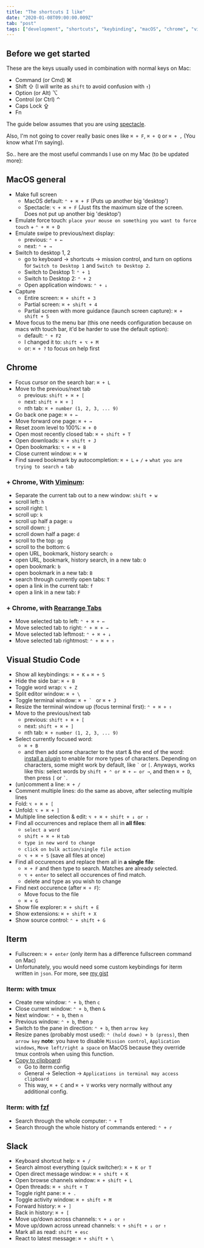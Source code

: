 ```yaml
---
title: "The shortcuts I like"
date: "2020-01-08T09:00:00.009Z"
tab: "post"
tags: ["development", "shortcuts", "keybinding", "macOS", "chrome", "visual studio code", "iterm", "slack"]
---
```


## Before we get started
These are the keys usually used in combination with normal keys on Mac:
- Command (or Cmd) ⌘
- Shift ⇧ (I will write as `shift` to avoid confusion with `↑`)
- Option (or Alt) ⌥
- Control (or Ctrl) ⌃
- Caps Lock ⇪
- Fn

The guide below assumes that you are using [spectacle](https://www.spectacleapp.com/).

Also, I'm not going to cover really basic ones like `⌘ + F`, `⌘ + Q` or `⌘ + ,` (You know what I'm saying).

So.. here are the most useful commands I use on my Mac (to be updated more):

## MacOS general
- Make full screen
  - MacOS default: `⌃ + ⌘ + F` (Puts up another big 'desktop')
  - Spectacle: `⌥ + ⌘ + F` (Just fits the maximum size of the screen. Does not put up another big 'desktop')
- Emulate force touch: `place your mouse on something you want to force touch` + `⌃ + ⌘ + D`
- Emulate swipe to previous/next display:
  - previous: `⌃ + ←`
  - next: `⌃ + →`
- Switch to desktop 1, 2
  - go to keyboard -> shortcuts -> mission control, and turn on options for `Switch to Desktop 1` and `Switch to Desktop 2`.
  - Switch to Desktop 1: `⌃ + 1`
  - Switch to Desktop 2: `⌃ + 2`
  - Open application windows: `⌃ + ↓`
- Capture
  - Entire screen: `⌘ + shift + 3`
  - Partial screen: `⌘ + shift + 4`
  - Partial screen with more guidance (launch screen capture): `⌘ + shift + 5`
- Move focus to the menu bar (this one needs configuration because on macs with touch bar, it'd be harder to use the default option):
  - default: `⌃ + F2`
  - I changed it to: `shift + ⌥ + M` 
  - or: `⌘ + ?` to focus on help first

## Chrome
- Focus cursor on the search bar: `⌘ + L`
- Move to the previous/next tab
  - previous: `shift + ⌘ + [`
  - next: `shift + ⌘ + ]`
  - nth tab: `⌘ + number (1, 2, 3, ... 9)`
- Go back one page: `⌘ + ←`
- Move forward one page: `⌘ + →`
- Reset zoom level to 100%: `⌘ + 0`
- Open most recently closed tab: `⌘ + shift + T`
- Open downloads: `⌘ + shift + J`
- Open bookmarks: `⌥ + ⌘ + B`
- Close current window: `⌘ + W`
- Find saved bookmark by autocompletion: `⌘ + L` + `/` + `what you are trying to search` + `tab`

### + Chrome, With [Viminum](https://github.com/philc/vimium/):
- Separate the current tab out to a new window: `shift + w`
- scroll left: `h`
- scroll right: `l`
- scroll up: `k`
- scroll up half a page: `u`
- scroll down: `j`
- scroll down half a page: `d`
- scroll to the top: `gg`
- scroll to the bottom: `G`
- open URL, bookmark, history search: `o`
- open URL, bookmark, history search, in a new tab: `O`
- open bookmark: `b`
- open bookmark in a new tab: `B`
- search through currently open tabs: `T`
- open a link in the current tab: `f`
- open a link in a new tab: `F`

### + Chrome, with [Rearrange Tabs](https://chrome.google.com/webstore/detail/rearrange-tabs/ccnnhhnmpoffieppjjkhdakcoejcpbga)
- Move selected tab to left: `⌃ + ⌘ + ←`
- Move selected tab to right: `⌃ + ⌘ + →`
- Move selected tab leftmost: `⌃ + ⌘ + ↓`
- Move selected tab rightmost: `⌃ + ⌘ + ↑`

## Visual Studio Code
- Show all keybindings: `⌘ + K` + `⌘ + S`
- Hide the side bar: `⌘ + B`
- Toggle word wrap: `⌥ + Z`
- Split editor window: `⌘ + \`
- Toggle terminal window: ``⌘ + ` `` or `⌘ + J`
- Resize the terminal window up (focus terminal first): `⌃ + ⌘ + ↑`
- Move to the previous/next tab
  - previous: `shift + ⌘ + [`
  - next: `shift + ⌘ + ]`
  - nth tab: `⌘ + number (1, 2, 3, ... 9)`
- Select currently focused word: 
  - `⌘ + B`
  - and then add some character to the start & the end of the word: [install a plugin](https://marketplace.visualstudio.com/items?itemName=mycelo.embrace) to enable for more types of characters. Depending on characters, some might work by default, like `` ` `` or `[`. Anyways, works like this: select words by `shift + ⌃ or ⌘ + ← or →`, and then `⌘ + D`, then press `[` or `` ` ``. 
- (un)comment a line: `⌘ + /`
- Comment multiple lines: do the same as above, after selecting multiple lines
- Fold: `⌥ + ⌘ + [`
- Unfold: `⌥ + ⌘ + ]`
- Multiple line selection & edit: `⌥ + ⌘ + shift + ↓ or ↑`
- Find all occurrences and replace them all in **all files**:   
  - `select a word`
  - `shift + ⌘ + H` `tab` 
  - `type in new word to change` 
  - `click on bulk action/single file action` 
  - `⌥ + ⌘ + S` (save all files at once)
- Find all occurences and replace them all in **a single file**:
  - `⌘ + F` and then type to search. Matches are already selected.
  - `⌥ + enter` to select all occurences of find match.
  - delete and type as you wish to change
- Find next occurence (after `⌘ + F`): 
  - Move focus to the file
  - `⌘ + G`
- Show file explorer: `⌘ + shift + E`
- Show extensions: `⌘ + shift + X`
- Show source control: `⌃ + shift + G`

## Iterm
- Fullscreen: `⌘ + enter` (only iterm has a difference fullscreen command on Mac)
- Unfortunately, you would need some custom keybindings for iterm written in `json`. For more, see [my gist](https://gist.github.com/9oelM/7a0516f143be2e220fe455a044d3336e)

### Iterm: with tmux
- Create new window: `⌃ + b`, then `c`
- Close current window: `⌃ + b`, then `&`
- Next window: `⌃ + b`, then `n`
- Previous window: `⌃ + b`, then `p`
- Switch to the pane in direction: `⌃ + b`, then `arrow key`
- Resize panes (probably most used): `⌃ (hold down) + b (press)`, then `arrow key` **note**: you have to disable `Mission control`, `Application windows`, `Move left/right a space` on MacOS because they override tmux controls when using this function.
- [Copy to clipboard](https://apple.stackexchange.com/questions/208387/copy-to-clipboard-from-tmux-in-el-capitan): 
  - Go to iterm config
  - General -> Selection -> `Applications in terminal may access clipboard`
  - This way, `⌘ + C` and `⌘ + V` works very normally without any additional config.

### Iterm: with [fzf](https://github.com/junegunn/fzf/)
- Search through the whole computer: `⌃ + T`
- Search through the whole history of commands entered: `⌃ + r`

## Slack
- Keyboard shortcut help: `⌘ + /`
- Search almost everything (quick switcher): `⌘ + K or T`
- Open direct message window: `⌘ + shift + K`
- Open browse channels window: `⌘ + shift + L` 
- Open threads: `⌘ + shift + T`
- Toggle right pane: `⌘ + .` 
- Toggle activity window: `⌘ + shift + M` 
- Forward history: `⌘ + ]`
- Back in history: `⌘ + [`
- Move up/down across channels: `⌥ + ↓ or ↑` 
- Move up/down across unread channels: `⌥ + shift + ↓ or ↑`
- Mark all as read: `shift + esc`
- React to latest message: `⌘ + shift + \` 